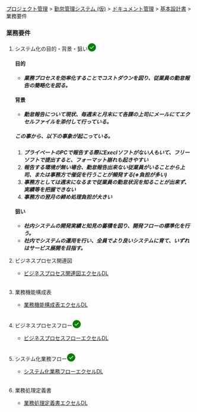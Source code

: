 [プロジェクト管理](../../../../index.html) > [勤怠管理システム (仮)](../../../index.html) > [ドキュメント管理](../../index.html) > [基本設計書](../index.html) > 業務要件

### 業務要件

1. システム化の目的・背景・狙い<svg width="24" height="24" viewBox="0 0 24 24" fill="currentColor" style="display: inline-block;vertical-align: text-bottom;color: green;"><path fill-rule="evenodd" d="M1 12C1 5.925 5.925 1 12 1s11 4.925 11 11-4.925 11-11 11S1 18.075 1 12zm16.28-2.72a.75.75 0 00-1.06-1.06l-5.97 5.97-2.47-2.47a.75.75 0 00-1.06 1.06l3 3a.75.75 0 001.06 0l6.5-6.5z"></path></svg><br>

   #### 目的

   - **_業務プロセスを効率化することでコストダウンを図り、従業員の勤怠報告の簡略化を図る。_**<br>

   #### 背景

      - **_勤怠報告について現状、毎週末と月末にて各課の上司にメールにてエクセルファイルを添付して行っている。_**<br>

   ##### この事から、以下の事象が起こっている。

     1. ***プライベートのPCで報告する際にExeclソフトがない人もいて、フリーソフトで提出すると、フォーマット崩れも起きやすい***<br>
     2. ***報告する環境が無い場合、勤怠報告出来ない従業員がいることから上司、または事務方で催促を行うことが頻発する(※負担が多い)***<br>
     3. ***事務方としては週末になるまで従業員の勤怠状況を知ることが出来ず、実績等を把握できない***<br>
     4. ***事務方の翌月の締め処理負担が大きい***<br>

   #### 狙い

   - **_社内システムの開発実績と知見の蓄積を図り、開発フローの標準化を行う。_**<br>
   - **_社内でシステムの運用を行い、全員でより良いシステムに育て、いずれはサービス展開を目指す。_**<br>

2. ビジネスプロセス関連図<br>
   * [ビジネスプロセス関連図エクセルDL](./ビジネスプロセス関連図.xlsx)<br><br>

3. 業務機能構成表<br>
   * [業務機能構成表エクセルDL](./業務機能構成表.xlsx)<br><br>

4. ビジネスプロセスフロー<svg width="24" height="24" viewBox="0 0 24 24" fill="currentColor" style="display: inline-block;vertical-align: text-bottom;color: green;"><path fill-rule="evenodd" d="M1 12C1 5.925 5.925 1 12 1s11 4.925 11 11-4.925 11-11 11S1 18.075 1 12zm16.28-2.72a.75.75 0 00-1.06-1.06l-5.97 5.97-2.47-2.47a.75.75 0 00-1.06 1.06l3 3a.75.75 0 001.06 0l6.5-6.5z"></path></svg><br>
   * [ビジネスプロセスフローエクセルDL](./ビジネスプロセスフロー.xlsx)<br><br>

5. システム化業務フロー<svg width="24" height="24" viewBox="0 0 24 24" fill="currentColor" style="display: inline-block;vertical-align: text-bottom;color: green;"><path fill-rule="evenodd" d="M1 12C1 5.925 5.925 1 12 1s11 4.925 11 11-4.925 11-11 11S1 18.075 1 12zm16.28-2.72a.75.75 0 00-1.06-1.06l-5.97 5.97-2.47-2.47a.75.75 0 00-1.06 1.06l3 3a.75.75 0 001.06 0l6.5-6.5z"></path></svg><br>
   * [システム化業務フローエクセルDL](./システム化業務フロー.xlsx)<br><br>

6. 業務処理定義書<br>
   * [業務処理定義書エクセルDL](./業務処理定義書.xlsx)<br><br>
